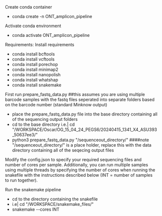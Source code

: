 Create conda container
- conda create -n ONT_amplicon_pipeline

Activate conda environment
- conda activate ONT_amplicon_pipeline

Requirements:
Install requirements
- conda install bcftools
- conda install vcftools
- conda install porechop
- conda install minimap2
- conda install nanopolish
- conda install whatshap
- conda install snakemake

First run prepare_fastq_data.py ##this assumes you are using multiple barcode samples with the fastq files seperated into separate folders based on the barcode number (standard Minknow output)
- place the prepare_fastq_data.py file into the base directory containing all of the sequencing output folders
- cd to the base directory i.e.| cd "/WORKSPACE/Oscar/OG_15_04_24_PEGS6/20240415_1341_X4_ASU393_50637ee3/"
- python3 prepare_fastq_data.py "/sequenceout_directory/"                 ####note "/sequenceout_directory/" is a place holder, replace this with the data directory containing all of the seqecing output files

Modify the config.json to specify your required sequencing files and number of cores per sample. Additionally, you can run multiple samples using multiple threads by specifying the number of cores when running the snakefile with the instructions described below (INT = number of samples to run together).

Run the snakemake pipeline
- cd to the directory containing the snakefile
- i.e| cd "/WORKSPACE/snakemake_files/"
- snakemake --cores INT
